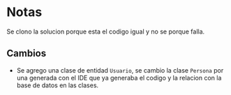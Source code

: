 # Notas

Se clono la solucion porque esta el codigo igual y no se porque falla.

## Cambios

* Se agrego una clase de entidad `Usuario`, se cambio la clase `Persona` por una generada con el IDE que ya generaba el codigo y la relacion con la base de datos en las clases.
